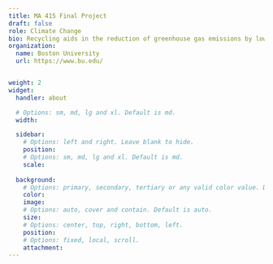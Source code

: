 ```yaml
---
title: MA 415 Final Project
draft: false
role: Climate Change
bio: Recycling aids in the reduction of greenhouse gas emissions by lowering energy consumption. The use of recycled materials in the manufacture of new products reduces the need for virgin materials. This reduces greenhouse gas emissions caused by the extraction or mining of virgin materials. Furthermore, manufacturing products from recycled materials uses less energy than manufacturing products from virgin materials. Waste reduction and wise shopping are even more effective at lowering greenhouse gas emissions caused by energy consumption. Less energy is required to extract, transport, and process materials to manufacture products when we buy less or reuse products. Buying products made from recycled materials, such as paper, plastic, and metal, rather than virgin materials, helps to reduce energy consumption. This is my data science project. Check out the links at the top. You can update this in `content/homepage/info.md`. You can change the image above by changing `content/homepage/feature_image.md`.
organization:
  name: Boston University
  url: https://www.bu.edu/


weight: 2
widget:
  handler: about

  # Options: sm, md, lg and xl. Default is md.
  width:

  sidebar:
    # Options: left and right. Leave blank to hide.
    position:
    # Options: sm, md, lg and xl. Default is md.
    scale:
  
  background:
    # Options: primary, secondary, tertiary or any valid color value. Default is primary.
    color: 
    image: 
    # Options: auto, cover and contain. Default is auto.
    size: 
    # Options: center, top, right, bottom, left.
    position: 
    # Options: fixed, local, scroll.
    attachment: 
---
```

